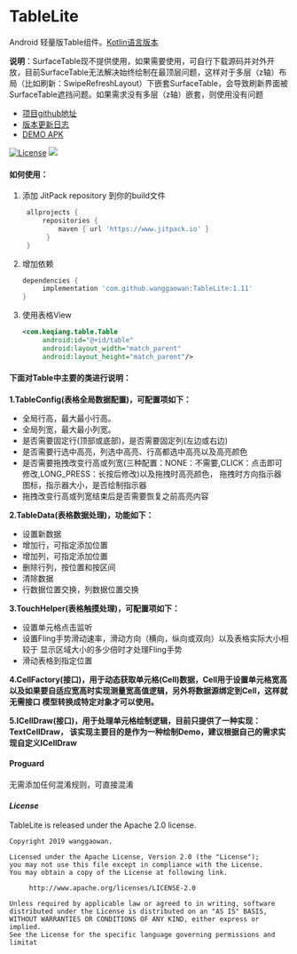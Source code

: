 # TableLite
Android 轻量版Table组件。[Kotlin语言版本](https://github.com/wanggaowan/TableLiteKotlin)

**说明**：SurfaceTable现不提供使用，如果需要使用，可自行下载源码并对外开放，目前SurfaceTable无法解决始终绘制在最顶层问题，这样对于多层（z轴）布局（比如刷新：SwipeRefreshLayout）下嵌套SurfaceTable，会导致刷新界面被SurfaceTable遮挡问题。如果需求没有多层（z轴）嵌套，则使用没有问题

* [项目github地址](https://github.com/wanggaowan/TableLite)
* [版本更新日志](/update.md/)
* [DEMO APK](/app-debug.apk)

[![License](https://img.shields.io/badge/license-Apache%202-4EB1BA.svg)](https://www.apache.org/licenses/LICENSE-2.0.html)
[![](https://jitpack.io/v/wanggaowan/TableLite.svg)](https://jitpack.io/#wanggaowan/TableLite)

#### 如何使用：
1. 添加 JitPack repository 到你的build文件
   ```groovy
    allprojects {
        repositories {
            maven { url 'https://www.jitpack.io' }
         }
    }
   ```

2. 增加依赖
   ```groovy
   dependencies {
        implementation 'com.github.wanggaowan:TableLite:1.11'
   }
   ```

3. 使用表格View
   ```xml
   <com.keqiang.table.Table
        android:id="@+id/table"
        android:layout_width="match_parent"
        android:layout_height="match_parent"/>
   ```

#### 下面对Table中主要的类进行说明：
**1.TableConfig(表格全局数据配置)，可配置项如下：**
 - 全局行高，最大最小行高。
 - 全局列宽，最大最小列宽。
 - 是否需要固定行(顶部或底部)，是否需要固定列(左边或右边)
 - 是否需要行选中高亮，列选中高亮、行高都选中高亮以及高亮颜色
 - 是否需要拖拽改变行高或列宽(三种配置：NONE：不需要,CLICK：点击即可修改,LONG_PRESS：长按后修改)以及拖拽时高亮颜色，
  拖拽时方向指示器图标，指示器大小，是否绘制指示器
 - 拖拽改变行高或列宽结束后是否需要恢复之前高亮内容

**2.TableData(表格数据处理)，功能如下：**
 - 设置新数据
 - 增加行，可指定添加位置
 - 增加列，可指定添加位置
 - 删除行列，按位置和按区间
 - 清除数据
 - 行数据位置交换，列数据位置交换

**3.TouchHelper(表格触摸处理)，可配置项如下：**
 - 设置单元格点击监听
 - 设置Fling手势滑动速率，滑动方向（横向，纵向或双向）以及表格实际大小相较于
 显示区域大小的多少倍时才处理Fling手势
 - 滑动表格到指定位置

**4.CellFactory(接口)，用于动态获取单元格(Cell)数据，Cell用于设置单元格宽高
以及如果要自适应宽高时实现测量宽高值逻辑，另外将数据源绑定到Cell，这样就无需接口
模型转换成特定对象才可以使用。**

**5.ICellDraw(接口)，用于处理单元格绘制逻辑，目前只提供了一种实现：TextCellDraw，
该实现主要目的是作为一种绘制Demo，建议根据自己的需求实现自定义ICellDraw**


#### Proguard
无需添加任何混淆规则，可直接混淆

#### *License*
TableLite is released under the Apache 2.0 license.
```
Copyright 2019 wanggaowan.

Licensed under the Apache License, Version 2.0 (the "License");
you may not use this file except in compliance with the License.
You may obtain a copy of the License at following link.

     http://www.apache.org/licenses/LICENSE-2.0

Unless required by applicable law or agreed to in writing, software
distributed under the License is distributed on an "AS IS" BASIS,
WITHOUT WARRANTIES OR CONDITIONS OF ANY KIND, either express or implied.
See the License for the specific language governing permissions and
limitat
```
